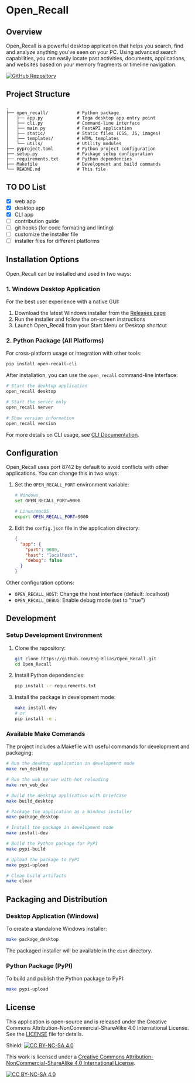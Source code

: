 # Open_Recall

## Overview

Open_Recall is a powerful desktop application that helps you search, find and analyze anything you've seen on your PC. Using advanced search capabilities, you can easily locate past activities, documents, applications, and websites based on your memory fragments or timeline navigation.

[![GitHub Repository](https://img.shields.io/badge/GitHub-Repository-blue.svg)](https://github.com/Eng-Elias/Open_Recall)

## Project Structure

```
.
├── open_recall/           # Python package
│   ├── app.py             # Toga desktop app entry point
│   ├── cli.py             # Command-line interface
│   ├── main.py            # FastAPI application
│   ├── static/            # Static files (CSS, JS, images)
│   ├── templates/         # HTML templates
│   └── utils/             # Utility modules
├── pyproject.toml         # Python project configuration
├── setup.py               # Package setup configuration
├── requirements.txt       # Python dependencies
├── Makefile               # Development and build commands
└── README.md              # This file
```

## TO DO List

- [x] web app
- [x] desktop app
- [x] CLI app
- [ ] contribution guide
- [ ] git hooks (for code formating and linting)
- [ ] customize the installer file
- [ ] installer files for different platforms

## Installation Options

Open_Recall can be installed and used in two ways:

### 1. Windows Desktop Application

For the best user experience with a native GUI:

1. Download the latest Windows installer from the [Releases page](https://github.com/Eng-Elias/Open_Recall/releases)
2. Run the installer and follow the on-screen instructions
3. Launch Open_Recall from your Start Menu or Desktop shortcut

### 2. Python Package (All Platforms)

For cross-platform usage or integration with other tools:

```bash
pip install open-recall-cli
```

After installation, you can use the `open_recall` command-line interface:

```bash
# Start the desktop application
open_recall desktop

# Start the server only
open_recall server

# Show version information
open_recall version
```

For more details on CLI usage, see [CLI Documentation](open_recall/CLI.md).

## Configuration

Open_Recall uses port 8742 by default to avoid conflicts with other applications. You can change this in two ways:

1. Set the `OPEN_RECALL_PORT` environment variable:

   ```bash
   # Windows
   set OPEN_RECALL_PORT=9000

   # Linux/macOS
   export OPEN_RECALL_PORT=9000
   ```

2. Edit the `config.json` file in the application directory:
   ```json
   {
     "app": {
       "port": 9000,
       "host": "localhost",
       "debug": false
     }
   }
   ```

Other configuration options:

- `OPEN_RECALL_HOST`: Change the host interface (default: localhost)
- `OPEN_RECALL_DEBUG`: Enable debug mode (set to "true")

## Development

### Setup Development Environment

1. Clone the repository:

   ```bash
   git clone https://github.com/Eng-Elias/Open_Recall.git
   cd Open_Recall
   ```

2. Install Python dependencies:

   ```bash
   pip install -r requirements.txt
   ```

3. Install the package in development mode:

   ```bash
   make install-dev
   # or
   pip install -e .
   ```

### Available Make Commands

The project includes a Makefile with useful commands for development and packaging:

```bash
# Run the desktop application in development mode
make run_desktop

# Run the web server with hot reloading
make run_web_dev

# Build the desktop application with Briefcase
make build_desktop

# Package the application as a Windows installer
make package_desktop

# Install the package in development mode
make install-dev

# Build the Python package for PyPI
make pypi-build

# Upload the package to PyPI
make pypi-upload

# Clean build artifacts
make clean
```

## Packaging and Distribution

### Desktop Application (Windows)

To create a standalone Windows installer:

```bash
make package_desktop
```

The packaged installer will be available in the `dist` directory.

### Python Package (PyPI)

To build and publish the Python package to PyPI:

```bash
make pypi-upload
```

## License

This application is open-source and is released under the Creative Commons Attribution-NonCommercial-ShareAlike 4.0 International License. See the [LICENSE](LICENSE) file for details.

Shield: [![CC BY-NC-SA 4.0][cc-by-nc-sa-shield]][cc-by-nc-sa]

This work is licensed under a
[Creative Commons Attribution-NonCommercial-ShareAlike 4.0 International License][cc-by-nc-sa].

[![CC BY-NC-SA 4.0][cc-by-nc-sa-image]][cc-by-nc-sa]

[cc-by-nc-sa]: http://creativecommons.org/licenses/by-nc-sa/4.0/
[cc-by-nc-sa-image]: https://licensebuttons.net/l/by-nc-sa/4.0/88x31.png
[cc-by-nc-sa-shield]: https://img.shields.io/badge/License-CC%20BY--NC--SA%204.0-lightgrey.svg
